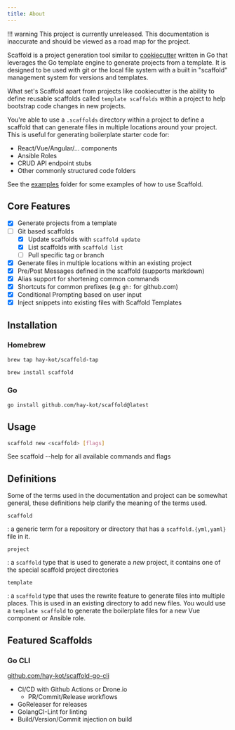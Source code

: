 ```yaml
---
title: About
---
```


!!! warning
    This project is currently unreleased. This documentation is inaccurate and should be viewed as a road map for the project.

Scaffold is a project generation tool similar to [cookiecutter](https://github.com/cookiecutter/cookiecutter) written in Go that leverages the Go template engine to generate projects from a template. It is designed to be used with git or the local file system with a built in "scaffold" management system for versions and templates.

What set's Scaffold apart from projects like cookiecutter is the ability to define reusable scaffolds called `template scaffolds` within a project to help bootstrap code changes in new projects.

You're able to use a `.scaffolds` directory within a project to define a scaffold that can generate files in multiple locations around your project. This is useful for generating boilerplate starter code for:

- React/Vue/Angular/... components
- Ansible Roles
- CRUD API endpoint stubs
- Other commonly structured code folders

See the [examples](https://github.com/hay-kot/scaffold/tree/main/.examples) folder for some examples of how to use Scaffold.

## Core Features

- [x] Generate projects from a template
- [ ] Git based scaffolds
    - [x] Update scaffolds with `scaffold update`
    - [x] List scaffolds with `scaffold list`
    - [ ] Pull specific tag or branch
- [x] Generate files in multiple locations within an existing project
- [x] Pre/Post Messages defined in the scaffold (supports markdown)
- [x] Alias support for shortening common commands
- [x] Shortcuts for common prefixes (e.g `gh:` for github.com)
- [x] Conditional Prompting based on user input
- [x] Inject snippets into existing files with Scaffold Templates

## Installation

### Homebrew

```sh
brew tap hay-kot/scaffold-tap

brew install scaffold
```

### Go

```sh
go install github.com/hay-kot/scaffold@latest
```

## Usage

```sh
scaffold new <scaffold> [flags]
```

See scaffold --help for all available commands and flags


## Definitions

Some of the terms used in the documentation and project can be somewhat general, these definitions help clarify the meaning of the terms used.

`scaffold`

:   a generic term for a repository or directory that has a `scaffold.{yml,yaml}` file in it.

`project`

:   a `scaffold` type that is used to generate a _new_ project, it contains one of the special scaffold project directories

`template`

:   a `scaffold` type that uses the rewrite feature to generate files into multiple places. This is used in an existing directory to add new files. You would use a `template scaffold` to generate the boilerplate files for a new Vue component or Ansible role.


## Featured Scaffolds

### Go CLI

[github.com/hay-kot/scaffold-go-cli](https://github.com/hay-kot/scaffold-go-cli)

- CI/CD with Github Actions or Drone.io
    - PR/Commit/Release workflows
- GoReleaser for releases
- GolangCI-Lint for linting
- Build/Version/Commit injection on build